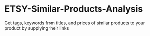 # ETSY-Similar-Products-Analysis
Get tags, keywords from titles, and prices of similar products to your product by supplying their links
